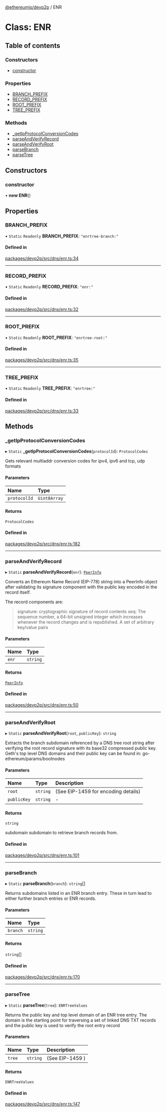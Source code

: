 [@ethereumjs/devp2p](../README.md) / ENR

# Class: ENR

## Table of contents

### Constructors

- [constructor](ENR.md#constructor)

### Properties

- [BRANCH\_PREFIX](ENR.md#branch_prefix)
- [RECORD\_PREFIX](ENR.md#record_prefix)
- [ROOT\_PREFIX](ENR.md#root_prefix)
- [TREE\_PREFIX](ENR.md#tree_prefix)

### Methods

- [\_getIpProtocolConversionCodes](ENR.md#_getipprotocolconversioncodes)
- [parseAndVerifyRecord](ENR.md#parseandverifyrecord)
- [parseAndVerifyRoot](ENR.md#parseandverifyroot)
- [parseBranch](ENR.md#parsebranch)
- [parseTree](ENR.md#parsetree)

## Constructors

### constructor

• **new ENR**()

## Properties

### BRANCH\_PREFIX

▪ `Static` `Readonly` **BRANCH\_PREFIX**: ``"enrtree-branch:"``

#### Defined in

[packages/devp2p/src/dns/enr.ts:34](https://github.com/ethereumjs/ethereumjs-monorepo/blob/master/packages/devp2p/src/dns/enr.ts#L34)

___

### RECORD\_PREFIX

▪ `Static` `Readonly` **RECORD\_PREFIX**: ``"enr:"``

#### Defined in

[packages/devp2p/src/dns/enr.ts:32](https://github.com/ethereumjs/ethereumjs-monorepo/blob/master/packages/devp2p/src/dns/enr.ts#L32)

___

### ROOT\_PREFIX

▪ `Static` `Readonly` **ROOT\_PREFIX**: ``"enrtree-root:"``

#### Defined in

[packages/devp2p/src/dns/enr.ts:35](https://github.com/ethereumjs/ethereumjs-monorepo/blob/master/packages/devp2p/src/dns/enr.ts#L35)

___

### TREE\_PREFIX

▪ `Static` `Readonly` **TREE\_PREFIX**: ``"enrtree:"``

#### Defined in

[packages/devp2p/src/dns/enr.ts:33](https://github.com/ethereumjs/ethereumjs-monorepo/blob/master/packages/devp2p/src/dns/enr.ts#L33)

## Methods

### \_getIpProtocolConversionCodes

▸ `Static` **_getIpProtocolConversionCodes**(`protocolId`): `ProtocolCodes`

Gets relevant multiaddr conversion codes for ipv4, ipv6 and tcp, udp formats

#### Parameters

| Name | Type |
| :------ | :------ |
| `protocolId` | `Uint8Array` |

#### Returns

`ProtocolCodes`

#### Defined in

[packages/devp2p/src/dns/enr.ts:182](https://github.com/ethereumjs/ethereumjs-monorepo/blob/master/packages/devp2p/src/dns/enr.ts#L182)

___

### parseAndVerifyRecord

▸ `Static` **parseAndVerifyRecord**(`enr`): [`PeerInfo`](../interfaces/PeerInfo.md)

Converts an Ethereum Name Record (EIP-778) string into a PeerInfo object after validating
its signature component with the public key encoded in the record itself.

The record components are:
> signature: cryptographic signature of record contents
> seq: The sequence number, a 64-bit unsigned integer which increases whenever
       the record changes and is republished.
> A set of arbitrary key/value pairs

#### Parameters

| Name | Type |
| :------ | :------ |
| `enr` | `string` |

#### Returns

[`PeerInfo`](../interfaces/PeerInfo.md)

#### Defined in

[packages/devp2p/src/dns/enr.ts:50](https://github.com/ethereumjs/ethereumjs-monorepo/blob/master/packages/devp2p/src/dns/enr.ts#L50)

___

### parseAndVerifyRoot

▸ `Static` **parseAndVerifyRoot**(`root`, `publicKey`): `string`

Extracts the branch subdomain referenced by a DNS tree root string after verifying
the root record signature with its base32 compressed public key. Geth's top level DNS
domains and their public key can be found in: go-ethereum/params/bootnodes

#### Parameters

| Name | Type | Description |
| :------ | :------ | :------ |
| `root` | `string` | (See EIP-1459 for encoding details) |
| `publicKey` | `string` | - |

#### Returns

`string`

subdomain subdomain to retrieve branch records from.

#### Defined in

[packages/devp2p/src/dns/enr.ts:101](https://github.com/ethereumjs/ethereumjs-monorepo/blob/master/packages/devp2p/src/dns/enr.ts#L101)

___

### parseBranch

▸ `Static` **parseBranch**(`branch`): `string`[]

Returns subdomains listed in an ENR branch entry. These in turn lead to
either further branch entries or ENR records.

#### Parameters

| Name | Type |
| :------ | :------ |
| `branch` | `string` |

#### Returns

`string`[]

#### Defined in

[packages/devp2p/src/dns/enr.ts:170](https://github.com/ethereumjs/ethereumjs-monorepo/blob/master/packages/devp2p/src/dns/enr.ts#L170)

___

### parseTree

▸ `Static` **parseTree**(`tree`): `ENRTreeValues`

Returns the public key and top level domain of an ENR tree entry.
The domain is the starting point for traversing a set of linked DNS TXT records
and the public key is used to verify the root entry record

#### Parameters

| Name | Type | Description |
| :------ | :------ | :------ |
| `tree` | `string` | (See EIP-1459 ) |

#### Returns

`ENRTreeValues`

#### Defined in

[packages/devp2p/src/dns/enr.ts:147](https://github.com/ethereumjs/ethereumjs-monorepo/blob/master/packages/devp2p/src/dns/enr.ts#L147)
